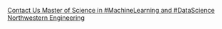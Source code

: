 [Contact Us   Master of Science in #MachineLearning and #DataScience   Northwestern Engineering](https://qi.tc/qi/115604)